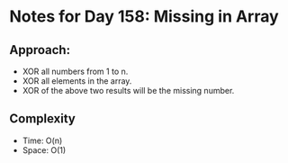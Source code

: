 # Notes for Day 158: Missing in Array

## Approach:

- XOR all numbers from 1 to n.
- XOR all elements in the array.
- XOR of the above two results will be the missing number.

## Complexity

- Time: O(n)
- Space: O(1)
